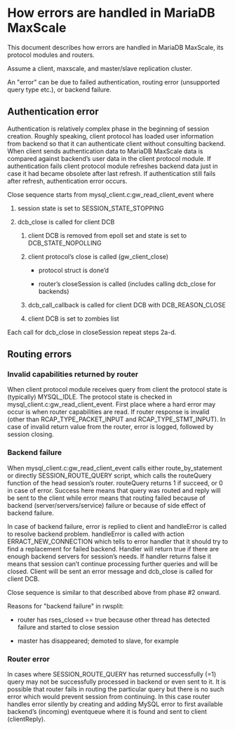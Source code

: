 # How errors are handled in MariaDB MaxScale

This document describes how errors are handled in MariaDB MaxScale, its protocol modules and routers. 

Assume a client, maxscale, and master/slave replication cluster. 

An "error" can be due to failed authentication, routing error (unsupported query type etc.), or backend failure.

## Authentication error

Authentication is relatively complex phase in the beginning of session creation. Roughly speaking, client protocol has loaded user information from backend so that it can authenticate client without consulting backend. When client sends authentication data to MariaDB MaxScale data is compared against backend’s user data in the client protocol module. If authentication fails client protocol module refreshes backend data just in case it had became obsolete after last refresh. If authentication still fails after refresh, authentication error occurs.

Close sequence starts from mysql_client.c:gw_read_client_event where

1. session state is set to SESSION_STATE_STOPPING

2. dcb_close is called for client DCB

    1. client DCB is removed from epoll set and state is set to DCB_STATE_NOPOLLING

    2. client protocol’s close is called (gw_client_close)

        * protocol struct is done’d

        * router’s closeSession is called (includes calling dcb_close for backends)

    3. dcb_call_callback is called for client DCB with DCB_REASON_CLOSE

    4. client DCB is set to zombies list

Each call for dcb_close in closeSession repeat steps 2a-d.

## Routing errors

### Invalid capabilities returned by router

When client protocol module receives query from client the protocol state is (typically) MYSQL_IDLE. The protocol state is checked in mysql_client.c:gw_read_client_event. First place where a hard error may occur is when router capabilities are read. If router response is invalid (other than RCAP_TYPE_PACKET_INPUT and RCAP_TYPE_STMT_INPUT). In case of invalid return value from the router, error is logged, followed by session closing.

### Backend failure

When mysql_client.c:gw_read_client_event calls either route_by_statement or directly SESSION_ROUTE_QUERY script, which calls the routeQuery function of the head session’s router. routeQuery returns 1 if succeed, or 0 in case of error. Success here means that query was routed and reply will be sent to the client while error means that routing failed because of backend (server/servers/service) failure or because of side effect of backend failure. 

In case of backend failure, error is replied to client and handleError is called to resolve backend problem. handleError is called with action ERRACT_NEW_CONNECTION which tells to error handler that it should try to find a replacement for failed backend. Handler will return true if there are enough backend servers for session’s needs. If handler returns false it means that session can’t continue processing further queries and will be closed. Client will be sent an error message and dcb_close is called for client DCB.

Close sequence is similar to that described above from phase #2 onward.

Reasons for "backend failure" in rwsplit:

* router has rses_closed == true because other thread has detected failure and started to close session

* master has disappeared; demoted to slave, for example

### Router error

In cases where SESSION_ROUTE_QUERY has returned successfully (=1) query may not be successfully processed in backend or even sent to it. It is possible that router fails in routing the particular query but there is no such error which would prevent session from continuing. In this case router handles error silently by creating and adding MySQL error to first available backend’s (incoming) eventqueue where it is found and sent to client (clientReply).

